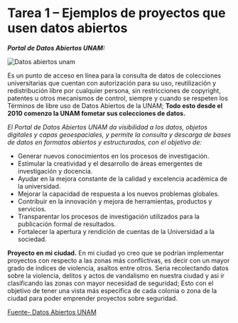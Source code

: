 # Tarea 1 – Ejemplos de proyectos que usen datos abiertos

**_Portal de Datos Abiertos UNAM:_**

![Datos abiertos unam](https://user-images.githubusercontent.com/50226637/89841181-ee8b1d00-db37-11ea-8f25-7855d7daea51.JPG)


Es un punto de acceso en línea para la consulta de datos de colecciones universitarias que cuentan con autorización para su uso, reutilización y 
redistribución libre por cualquier persona, sin restricciones de copyright, patentes u otros mecanismos de control, siempre y cuando se respeten los 
Términos de libre uso de Datos Abiertos de la UNAM; **Todo esto desde el 2010 comenzo la UNAM fometar sus colecciones de datos.**

_El Portal de Datos Abiertos UNAM da visibilidad a los datos, objetos digitales y capas geoespaciales, y permite la consulta y descarga de bases de datos en formatos abiertos y estructurados, con el objetivo de:_

- Generar nuevos conocimientos en los procesos de investigación.
- Estimular la creatividad y el desarrollo de áreas emergentes de investigación y docencia.
- Ayudar en la mejora constante de la calidad y excelencia académica de la universidad.
- Mejorar la capacidad de respuesta a los nuevos problemas globales.
- Contribuir en la innovación y mejora de herramientas, productos y servicios.
- Transparentar los procesos de investigación utilizados para la publicación formal de resultados.
- Fortalecer la apertura y rendición de cuentas de la Universidad a la sociedad.

**Proyecto en mi ciudad.**
En mi ciudad yo creo que se podrían implementar proyectos con respecto a las zonas más conflictivas, es decir con un mayor grado de índices de violencia, asaltos entre otros. Seria recolectando datos sobre la violencia, delitos y actos de vandalismo en nuestra ciudad y asi ir clasificando las zonas con mayor necesidad de seguridad; Esto con el objetivo de tener una vista más específica de cada colonia o zona de la ciudad para poder emprender proyectos sobre seguridad. 

[Fuente- Datos Abiertos UNAM](https://datosabiertos.unam.mx/) 
